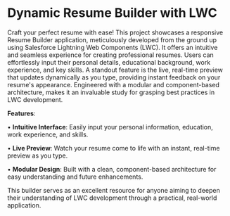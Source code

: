 # Dynamic Resume Builder with LWC
Craft your perfect resume with ease! This project showcases a responsive Resume Builder application, meticulously developed from the ground up using Salesforce Lightning Web Components (LWC). 
It offers an intuitive and seamless experience for creating professional resumes. Users can effortlessly input their personal details, educational background, work experience, and key skills. 
A standout feature is the live, real-time preview that updates dynamically as you type, providing instant feedback on your resume's appearance. 
Engineered with a modular and component-based architecture, makes it an invaluable study for grasping best practices in LWC development.

**Features**:

• **Intuitive Interface**: Easily input your personal information, education, work experience, and skills.

• **Live Preview**: Watch your resume come to life with an instant, real-time preview as you type.

• **Modular Design**: Built with a clean, component-based architecture for easy understanding and future enhancements.

This builder serves as an excellent resource for anyone aiming to deepen their understanding of LWC development through a practical, real-world application.
